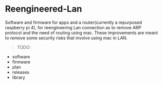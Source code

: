 # Reengineered-Lan
Software and firmware for apps and a router(currently a repurposed raspberry pi 4), for reengineering Lan connection as to remove ARP protocol and the need of routing using mac. These improvements are meant to remove some security risks that involve using mac in LAN.
> TODO:
* software
* firmware
* plan
* releases
* library